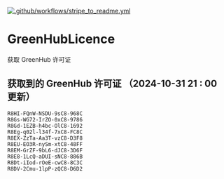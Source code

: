 [![.github/workflows/stripe_to_readme.yml](https://github.com/zjx-kimi/GreenHubLicence/actions/workflows/stripe_to_readme.yml/badge.svg)](https://github.com/zjx-kimi/GreenHubLicence/actions/workflows/stripe_to_readme.yml)
# GreenHubLicence
获取 GreenHub 许可证
## 获取到的 GreenHub 许可证 （2024-10-31 21 : 00 更新）
```
R8HI-FQnW-NSDU-9sC8-968C
R8Gs-WG72-IrZO-0xC8-9786
R8Gd-1EZB-h4bc-OlC8-1692
R8Eg-q02l-l34f-7xC8-FC8C
R8EX-ZzTa-Aa3T-vzC8-D3F8
R8EU-EO3R-nySm-xtC8-48FF
R8EM-GrZF-9bL6-dJC8-3D6F
R8E8-1LcQ-aDUI-sNC8-886B
R8Dt-iIod-rOeE-cwC8-8C3C
R8DV-2Cmu-1lpP-zQC8-D6D2
```
